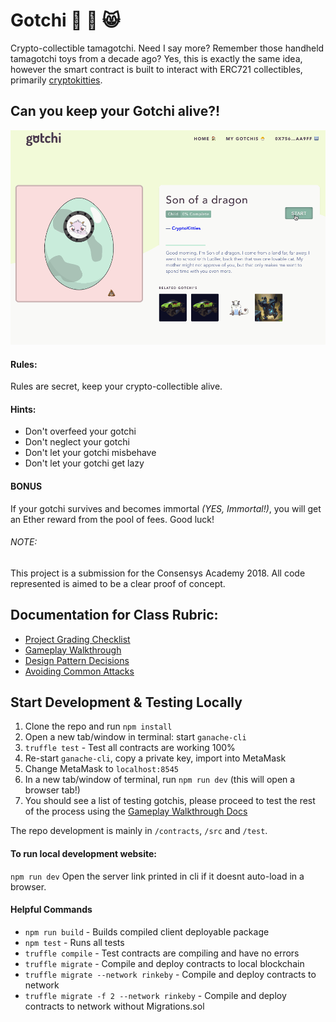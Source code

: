 # Gotchi 🥚 🐣 😸

Crypto-collectible tamagotchi. Need I say more?
Remember those handheld tamagotchi toys from a decade ago? Yes, this is exactly the same idea, however the smart contract is built to interact with ERC721 collectibles, primarily [cryptokitties](https://www.cryptokitties.co/).

## Can you keep your Gotchi alive?!

![Gameplay Screencap](./static/docs/gotchi_start.gif)

#### Rules:
Rules are secret, keep your crypto-collectible alive.

#### Hints:

* Don't overfeed your gotchi
* Don't neglect your gotchi
* Don't let your gotchi misbehave
* Don't let your gotchi get lazy

#### BONUS
If your gotchi survives and becomes immortal *(YES, Immortal!)*, you will get an Ether reward from the pool of fees. Good luck!

###### NOTE:
This project is a submission for the Consensys Academy 2018.
All code represented is aimed to be a clear proof of concept.

## Documentation for Class Rubric:
- [Project Grading Checklist](/docs/project_checklist.md)
- [Gameplay Walkthrough](/docs/walkthrough.md)
- [Design Pattern Decisions](/docs/design_pattern_decisions.md)
- [Avoiding Common Attacks](/docs/avoiding_common_attacks.md)

## Start Development & Testing Locally

1. Clone the repo and run `npm install`
2. Open a new tab/window in terminal: start `ganache-cli`
3. `truffle test` - Test all contracts are working 100%
4. Re-start `ganache-cli`, copy a private key, import into MetaMask
5. Change MetaMask to `localhost:8545`
6. In a new tab/window of terminal, run `npm run dev` (this will open a browser tab!)
7. You should see a list of testing gotchis, please proceed to test the rest of the process using the [Gameplay Walkthrough Docs](/docs/walkthrough.md)

The repo development is mainly in `/contracts`, `/src` and `/test`.

#### To run local development website:
`npm run dev`
Open the server link printed in cli if it doesnt auto-load in a browser.

#### Helpful Commands
- `npm run build` - Builds compiled client deployable package
- `npm test` - Runs all tests
- `truffle compile` - Test contracts are compiling and have no errors
- `truffle migrate` - Compile and deploy contracts to local blockchain
- `truffle migrate --network rinkeby` - Compile and deploy contracts to network
- `truffle migrate -f 2 --network rinkeby` - Compile and deploy contracts to network without Migrations.sol
